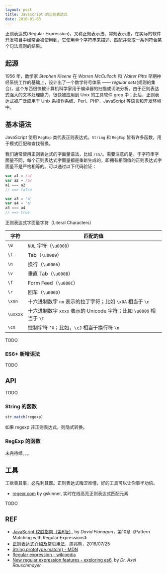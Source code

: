 ```yaml
---
layout: post
title: JavaScript 的正则表达式
date: 2018-01-03
---
```


正则表达式(Regular Expression)，又称正规表示法、常规表示法，在实际的软件开发项目中经常会被使用到。它使用单个字符串来描述、匹配并获取一系列符合某个句法规则的结果。

## 起源

1956 年，数学家 *Stephen Kleene* 在 *Warren McCulloch* 和 *Walter Pitts* 早期神经系统工作的基础上，设计出了一个数学符号体系 —— *regular sets*(规则的集合)，这个东西很快被计算机科学家用于编译器的扫描或词法分析。由于正则表达式强大的文本处理能力，很快被应用到 Unix 的工具软件 grep 中；此后，正则表达式被广泛应用于 Unix 系操作系统、Perl、PHP，JavaScript 等语言和开发环境中。

## 基本语法

JavaScript 使用 `RegExp` 类代表正则表达式。`String` 和 `RegExp` 皆有许多函数，用于模式匹配和查找替换。

我们通常使用正则表达式的字面量语法，比如 `/s$/`。需要注意的是，于字符串字面量不同，每个正则表达式字面量都是重新生成的，即拥有相同值的正则表达式字面量不是严格相等的。可以通过以下代码验证：

```js
var a1 = /a/
var a2 = /a/
a1 === a2
// ==> false

var a3 = 'a'
var a4 = 'a'
a3 === a4
// ==> true
```

正则表达式字面量字符（Literal Characters）

| 字符      | 匹配的值                                                       |
| -------- | ------------------------------------------------------------- |
| `\0`     | `NUL` 字符（`\u0000`）                                         |
| `\t`     | Tab（`\u0009`）                                                |
| `\n`     | 换行（`\u000A`）                                               |
| `\v`     | 垂直 Tab（`\u000B`）                                           |
| `\f`     | Form Feed（`\u000C`）                                          |
| `\r`     | 回车（`\u000D`）                                               |
| `\xnn`   | 十六进制数字 `nn` 表示的拉丁字符；比如 `\x0A` 相当于 `\n`           |
| `\uxxxx` | 十六进制数字 `xxxx` 表示的 Unicode 字符；比如 `\u0009` 相当于 `\t` |
| `\cX`    | 控制字符 `^X`；比如，`\cJ` 相当于换行符 `\n`                      |

TODO

### ES6+ 新增语法

TODO

## API

TODO

### String 的函数

```javascript
str.match(regexp)
```

如果 regexp 非正则表达式，则隐式转换。

### RegExp 的函数

未完待续。。。

## 工具

工欲善其事，必先利其器。正则表达式晦涩难懂，好的工具可以让你事半功倍。

- [regexr.com](https://regexr.com/) by gskinner, 实时在线高亮正则表达式匹配元素

TODO

## REF

- [JavaScript 权威指南（第6版）][definitive] by *David Flanagan*，第10章《Pattern Matching with Regular Expressions》
- [正则表达式介绍及常见用法][aliyun]，周兆熊，2016/07/25
- [String.prototype.match() - MDN][string.match]
- [Regular expression - wikipedia][wiki]
- [New regular expression features - exploring es6][es6], by *Dr. Axel Rauschmayer*

[aliyun]: https://yq.aliyun.com/articles/254339
[wiki]: https://en.wikipedia.org/wiki/Regular_expression
[string.match]: https://developer.mozilla.org/en-US/docs/Web/JavaScript/Reference/Global_Objects/String/match
[definitive]: https://book.douban.com/subject/5303032/
[es6]: http://exploringjs.com/es6/ch_regexp.html